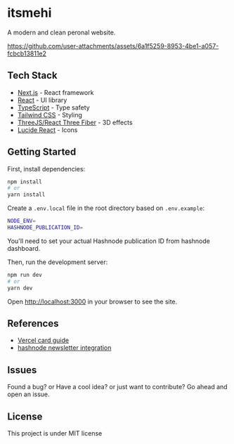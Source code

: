 # itsmehi

A modern and clean peronal website.

https://github.com/user-attachments/assets/6a1f5259-8953-4be1-a057-fcbcb13811e2

## Tech Stack

- [Next.js](https://nextjs.org/) - React framework
- [React](https://react.dev/) - UI library
- [TypeScript](https://www.typescriptlang.org/) - Type safety
- [Tailwind CSS](https://tailwindcss.com/) - Styling
- [ThreeJS/React Three Fiber](https://docs.pmnd.rs/react-three-fiber) - 3D effects
- [Lucide React](https://lucide.dev/) - Icons

## Getting Started

First, install dependencies:

```bash
npm install
# or
yarn install
```

Create a `.env.local` file in the root directory based on `.env.example`:

```bash
NODE_ENV=
HASHNODE_PUBLICATION_ID=
```

You'll need to set your actual Hashnode publication ID from hashnode dashboard.

Then, run the development server:

```bash
npm run dev
# or
yarn dev
```

Open [http://localhost:3000](http://localhost:3000) in your browser to see the site.

## References
- [Vercel card guide](https://x.com/0xca0a)
- [hashnode newsletter integration](https://www.vistosocreative.com/blog/how-to-integrate-hashnode-newsletter-subscription-into-your-nextjs-website)

## Issues

Found a bug? or Have a cool idea? or just want to contribute? Go ahead and open an issue.

## License

This project is under MIT license
